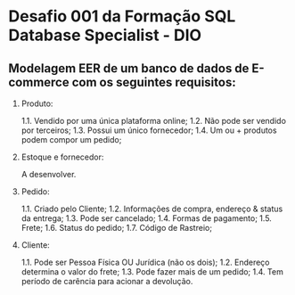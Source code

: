 # Desafio 001 da Formação SQL Database Specialist - DIO

## Modelagem EER de um banco de dados de E-commerce com os seguintes requisitos:

1. Produto:

    1.1. Vendido por uma única plataforma online; 
    1.2. Não pode ser vendido por terceiros; 
    1.3. Possui um único fornecedor; 
    1.4. Um ou + produtos podem compor um pedido; 

2. Estoque e fornecedor: 

    A desenvolver. 

3. Pedido:

    1.1. Criado pelo Cliente; 
    1.2. Informações de compra, endereço & status da entrega; 
    1.3. Pode ser cancelado; 
    1.4. Formas de pagamento; 
    1.5. Frete; 
    1.6. Status do pedido; 
    1.7. Código de Rastreio; 

4. Cliente:

    1.1. Pode ser Pessoa Física OU Jurídica (não os dois); 
    1.2. Endereço determina o valor do frete; 
    1.3. Pode fazer mais de um pedido; 
    1.4. Tem período de carência para acionar a devolução.